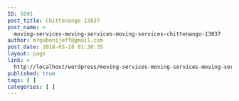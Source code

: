 ```yaml
---
ID: 5091
post_title: Chittenango 13037
post_name: >
  moving-services-moving-services-moving-services-chittenango-13037
author: mrgabonijeff@gmail.com
post_date: 2018-03-28 01:38:35
layout: page
link: >
  http://localhost/wordpress/moving-services-moving-services-moving-services-chittenango-13037/
published: true
tags: [ ]
categories: [ ]
---
```

